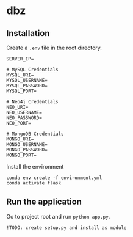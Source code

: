 # dbz
## Installation

Create a `.env` file in the root directory. 
```
SERVER_IP=

# MySQL Credentials
MYSQL_URI=
MYSQL_USERNAME=
MYSQL_PASSWORD=
MYSQL_PORT=

# Neo4j Credentials
NEO_URI=
NEO_USERNAME=
NEO_PASSWORD=
NEO_PORT=

# MongoDB Credentials
MONGO_URI=
MONGO_USERNAME=
MONGO_PASSWORD=
MONGO_PORT=

```

Install the environment
```
conda env create -f environment.yml
conda activate flask
```

## Run the application

Go to project root and run `python app.py`.

`!TODO: create setup.py and install as module`
